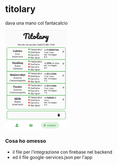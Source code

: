 # titolary
dava una mano col fantacalcio

<img src="screenshot.png" alt="Appariva piu o meno così" width="200"/>

### Cosa ho omesso
- il file per l'integrazione con firebase nel backend
- ed il file google-services.json per l'app


<!--![Appariva piu o meno così](screenshot.png "Screenshot") -->

